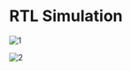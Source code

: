 # RTL Simulation

![1](https://github.com/ramdev604/hf/assets/43489027/c515fa87-a02c-40a2-a3e0-6322713e322d)

![2](https://github.com/ramdev604/hf/assets/43489027/dab89081-d283-4dcb-a05c-d0fc372a59f7)
